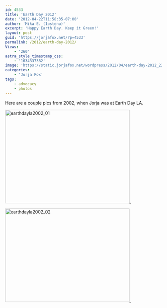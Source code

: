 ```yaml
---
id: 4533
title: 'Earth Day 2012'
date: '2012-04-22T11:58:35-07:00'
author: 'Mika E. (Ipstenu)'
excerpt: 'Happy Earth Day. Keep it Green!'
layout: post
guid: 'https://jorjafox.net/?p=4533'
permalink: /2012/earth-day-2012/
Views:
    - '260'
astra_style_timestamp_css:
    - '1634337382'
image: 'https://static.jorjafox.net/wordpress/2012/04/earth-day-2012_22412.jpg'
categories:
    - 'Jorja Fox'
tags:
    - advocacy
    - photos
---
```


Here are a couple pics from 2002, when Jorja was at Earth Day LA.

<a title="earthdayla2002_01" href="https://jorjafox.net/gallery/zp-core/full-image.php?a=pub%2Fadvocacy%2F20020422-earthday&amp;i=earthdayla2002_01.jpg&amp;q=75&amp;wmk=!"><img src="https://jorjafox.net/gallery/cache/pub/advocacy/20020422-earthday/earthdayla2002_01_200_cw200_ch200_thumb.jpg" alt="earthdayla2002_01" width="400" height="300" /> </a>

<a title="earthdayla2002_02" href="https://jorjafox.net/gallery/zp-core/full-image.php?a=pub%2Fadvocacy%2F20020422-earthday&amp;i=earthdayla2002_02.jpg&amp;q=75&amp;wmk=!"><img src="https://jorjafox.net/gallery/cache/pub/advocacy/20020422-earthday/earthdayla2002_02_200_cw200_ch200_thumb.jpg" alt="earthdayla2002_02" width="400" height="300" /> </a>